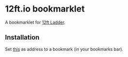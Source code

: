 # 12ft.io bookmarklet

A bookmarklet for [12ft Ladder](https://12ft.io).

## Installation
Set [this](./bookmarklet.js) as address to a bookmark (in your bookmarks bar).